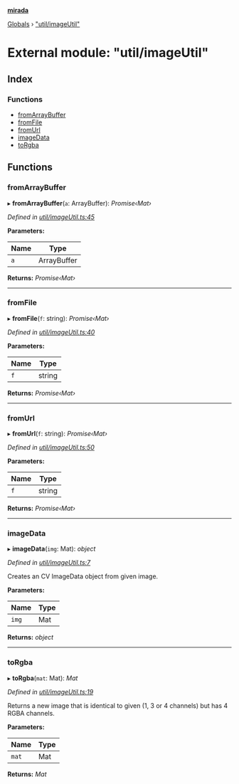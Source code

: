 **[mirada](../README.md)**

[Globals](../README.md) › ["util/imageUtil"](_util_imageutil_.md)

# External module: "util/imageUtil"

## Index

### Functions

* [fromArrayBuffer](_util_imageutil_.md#fromarraybuffer)
* [fromFile](_util_imageutil_.md#fromfile)
* [fromUrl](_util_imageutil_.md#fromurl)
* [imageData](_util_imageutil_.md#imagedata)
* [toRgba](_util_imageutil_.md#torgba)

## Functions

###  fromArrayBuffer

▸ **fromArrayBuffer**(`a`: ArrayBuffer): *Promise‹Mat›*

*Defined in [util/imageUtil.ts:45](https://github.com/cancerberoSgx/mirada/blob/ef78036/mirada/src/util/imageUtil.ts#L45)*

**Parameters:**

Name | Type |
------ | ------ |
`a` | ArrayBuffer |

**Returns:** *Promise‹Mat›*

___

###  fromFile

▸ **fromFile**(`f`: string): *Promise‹Mat›*

*Defined in [util/imageUtil.ts:40](https://github.com/cancerberoSgx/mirada/blob/ef78036/mirada/src/util/imageUtil.ts#L40)*

**Parameters:**

Name | Type |
------ | ------ |
`f` | string |

**Returns:** *Promise‹Mat›*

___

###  fromUrl

▸ **fromUrl**(`f`: string): *Promise‹Mat›*

*Defined in [util/imageUtil.ts:50](https://github.com/cancerberoSgx/mirada/blob/ef78036/mirada/src/util/imageUtil.ts#L50)*

**Parameters:**

Name | Type |
------ | ------ |
`f` | string |

**Returns:** *Promise‹Mat›*

___

###  imageData

▸ **imageData**(`img`: Mat): *object*

*Defined in [util/imageUtil.ts:7](https://github.com/cancerberoSgx/mirada/blob/ef78036/mirada/src/util/imageUtil.ts#L7)*

Creates an CV ImageData object from given image.

**Parameters:**

Name | Type |
------ | ------ |
`img` | Mat |

**Returns:** *object*

___

###  toRgba

▸ **toRgba**(`mat`: Mat): *Mat*

*Defined in [util/imageUtil.ts:19](https://github.com/cancerberoSgx/mirada/blob/ef78036/mirada/src/util/imageUtil.ts#L19)*

Returns a new image that is identical to given (1, 3 or 4 channels)
but has 4 RGBA channels.

**Parameters:**

Name | Type |
------ | ------ |
`mat` | Mat |

**Returns:** *Mat*